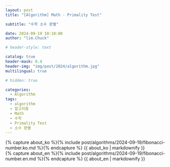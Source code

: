 ```yaml
---
layout: post
title: "[Algorithm] Math - Primality Test"

subtitle: "수학 소수 판별"

date: 2024-09-19 10:10:00
author: "lim.Chuck"

# header-style: text

catalog: true
header-mask: 0.4
header-img: "img/post/2024/algorithm.jpg"
multilingual: true

# hidden: true

categories:
  - Algorithm
tags:
  - algorithm
  - 알고리즘
  - Math
  - 수학
  - Primality Test
  - 소수 판별
---
```


<div class="ko post-container">
    {% capture about_ko %}{% include post/algorithms/2024-09-19/fibonacci-number.ko.md %}{% endcapture %}
    {{ about_ko | markdownify }}
</div>
<div class="en post-container">
    {% capture about_en %}{% include post/algorithms/2024-09-19/fibonacci-number.en.md %}{% endcapture %}
    {{ about_en | markdownify }}
</div>
